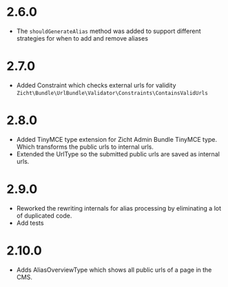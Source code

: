 # 2.6.0 #
- The `shouldGenerateAlias` method was added to support different strategies for when to add and remove aliases
# 2.7.0 #
- Added Constraint which checks external urls for validity ` Zicht\Bundle\UrlBundle\Validator\Constraints\ContainsValidUrls `
# 2.8.0 #
- Added TinyMCE type extension for Zicht Admin Bundle TinyMCE type. Which transforms the public urls to internal urls.
- Extended the UrlType so the submitted public urls are saved as internal urls.
# 2.9.0 #
- Reworked the rewriting internals for alias processing by eliminating a lot of duplicated code.
- Add tests
# 2.10.0 #
- Adds AliasOverviewType which shows all public urls of a page in the CMS.
